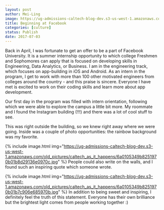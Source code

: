 ```yaml
---
layout: post
author: Mei-Ling
image: https://ug-admissions-caltech-blog-dev.s3-us-west-1.amazonaws.com/old_pictures/caltech_as_it_happens/6a0105349b8251970b01b8d291368a970c.jpg
title: Beginning at Facebook
categories: [culture]
status: Publish
date: 2017-07-03
---
```


Back in April, I was fortunate to get an offer to be a part of Facebook University. It is a summer internship opportunity to which college Freshmen and Sophomores can apply that is focused on developing skills in Engineering, Data Analytics, or Business. I am in the engineering track, which focuses on app-building in iOS and Android. As an intern in the program, I get to work with more than 100 other motivated engineers from colleges around the country - and this praise is sincere. Everyone I have met is excited to work on their coding skills and learn more about app development.

Our first day in the program was filled with intern orientation, following which we were able to explore the campus a little bit more. My roommate and I found the Instagram building (!!!) and there was a lot of cool stuff to see.

This was right outside the building, so we knew right away where we were going. Inside was a couple of photo opportunities: the rainbow background was my favorite.


{% include image.html img="https://ug-admissions-caltech-blog-dev.s3-us-west-1.amazonaws.com/old_pictures/caltech_as_it_happens/6a0105349b8251970b01b8d29136e0970c.jpg" %}
People could also write on the walls, and I found such an inspiring quote which someone wrote.


{% include image.html img="https://ug-admissions-caltech-blog-dev.s3-us-west-1.amazonaws.com/old_pictures/caltech_as_it_happens/6a0105349b8251970b01b7c906e685970b.jpg" %}
In addition to being sweet and inspiring, I definitely feel the truth of this statement. Everyone has their own brilliance but the brightest light comes from people working together :)
